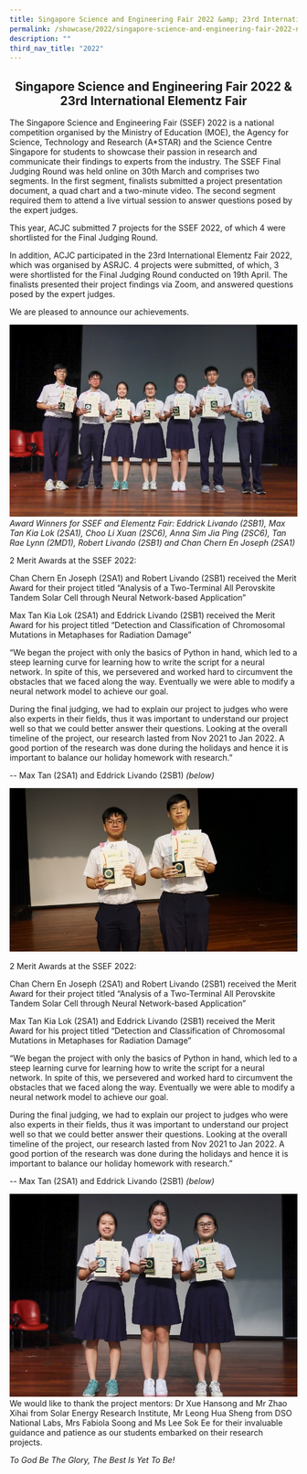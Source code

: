 ```yaml
---
title: Singapore Science and Engineering Fair 2022 &amp; 23rd International Elementz Fair
permalink: /showcase/2022/singapore-science-and-engineering-fair-2022-n-23rd-international-elementz-fair/
description: ""
third_nav_title: "2022"
---
```

## <center> Singapore Science and Engineering Fair 2022 &amp; 23rd International Elementz Fair </center>

The Singapore Science and Engineering Fair (SSEF) 2022 is a national competition organised by the Ministry of Education (MOE), the Agency for Science, Technology and Research (A\*STAR) and the Science Centre Singapore for students to showcase their passion in research and communicate their findings to experts from the industry. The SSEF Final Judging Round was held online on 30th March and comprises two segments. In the first segment, finalists submitted a project presentation document, a quad chart and a two-minute video. The second segment required them to attend a live virtual session to answer questions posed by the expert judges.&nbsp;

  
This year, ACJC submitted 7 projects for the SSEF 2022, of which 4 were shortlisted for the Final Judging Round.&nbsp;

In addition, ACJC participated in the 23rd International Elementz Fair 2022, which was organised by ASRJC. 4 projects were submitted, of which, 3 were shortlisted for the Final Judging Round conducted on 19th April. The finalists presented their project findings via Zoom, and answered questions posed by the expert judges.

We are pleased to announce our achievements.

![](/images/Group%20Photo.jpeg)
_Award Winners for SSEF and Elementz Fair:&nbsp;Eddrick Livando (2SB1), Max Tan Kia Lok (2SA1), Choo Li Xuan (2SC6), Anna Sim Jia Ping (2SC6), Tan Rae Lynn (2MD1), Robert Livando (2SB1) and Chan Chern En Joseph (2SA1)_

2 Merit Awards at the SSEF 2022:  

Chan Chern En Joseph (2SA1) and Robert Livando (2SB1) received the Merit Award for their project titled “Analysis of a Two-Terminal All Perovskite Tandem Solar Cell through Neural Network-based Application”

  

Max Tan Kia Lok (2SA1) and Eddrick Livando (2SB1) received the Merit Award for his project titled “Detection and Classification of Chromosomal Mutations in Metaphases for Radiation Damage”

  

“We began the project with only the basics of Python in hand, which led to a steep learning curve for learning how to write the script for a neural network. In spite of this, we persevered and worked hard to circumvent the obstacles that we faced along the way. Eventually we were able to modify a neural network model to achieve our goal.&nbsp;

  

During the final judging, we had to explain our project to judges who were also experts in their fields, thus it was important to understand our project well so that we could better answer their questions. Looking at the overall timeline of the project, our research lasted from Nov 2021 to Jan 2022. A good portion of the research was done during the holidays and hence it is important to balance our holiday homework with research.”&nbsp; &nbsp; &nbsp; &nbsp; &nbsp;

  

\-- Max Tan (2SA1) and Eddrick Livando (2SB1)&nbsp;_(below)_

![](/images/Max%20and%20Eddrick.jpeg)

2 Merit Awards at the SSEF 2022:  

Chan Chern En Joseph (2SA1) and Robert Livando (2SB1) received the Merit Award for their project titled “Analysis of a Two-Terminal All Perovskite Tandem Solar Cell through Neural Network-based Application”

  

Max Tan Kia Lok (2SA1) and Eddrick Livando (2SB1) received the Merit Award for his project titled “Detection and Classification of Chromosomal Mutations in Metaphases for Radiation Damage”

  

“We began the project with only the basics of Python in hand, which led to a steep learning curve for learning how to write the script for a neural network. In spite of this, we persevered and worked hard to circumvent the obstacles that we faced along the way. Eventually we were able to modify a neural network model to achieve our goal.&nbsp;

  

During the final judging, we had to explain our project to judges who were also experts in their fields, thus it was important to understand our project well so that we could better answer their questions. Looking at the overall timeline of the project, our research lasted from Nov 2021 to Jan 2022. A good portion of the research was done during the holidays and hence it is important to balance our holiday homework with research.”&nbsp; &nbsp; &nbsp; &nbsp; &nbsp;

  

\-- Max Tan (2SA1) and Eddrick Livando (2SB1)&nbsp;_(below)_

![](/images/Anna%20LiXuan%20and%20Rae%20Lynn.jpeg)
We would like to thank the project mentors: Dr Xue Hansong and Mr Zhao Xihai from Solar Energy Research Institute, Mr Leong Hua Sheng from DSO National Labs, Mrs Fabiola Soong and Ms Lee Sok Ee for their invaluable guidance and patience as our students embarked on their research projects.  

  

_To God Be The Glory, The Best Is Yet To Be!_
